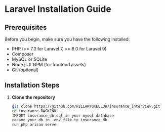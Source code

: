 # Laravel Installation Guide

## Prerequisites
Before you begin, make sure you have the following installed:
- PHP (>= 7.3 for Laravel 7, >= 8.0 for Laravel 9)
- Composer
- MySQL or SQLite
- Node.js & NPM (for frontend assets)
- Git (optional)

## Installation Steps

1. **Clone the repository**
   ```sh
   git clone https://github.com/HILLARYOKELLOH/insurance_interview.git
   cd insurance-BACKEND
   IMPORT insurance_db.sql in your mysql database
   rename your db in .env file to insurance_db
   run php arisan serve
